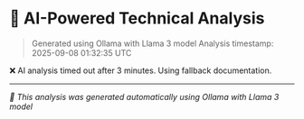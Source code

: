 # 🤖 AI-Powered Technical Analysis
> Generated using Ollama with Llama 3 model
> Analysis timestamp: 2025-09-08 01:32:35 UTC

❌ AI analysis timed out after 3 minutes. Using fallback documentation.

---
*🤖 This analysis was generated automatically using Ollama with Llama 3 model*
